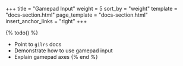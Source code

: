 +++
title = "Gamepad Input"
weight = 5
sort_by = "weight"
template = "docs-section.html"
page_template = "docs-section.html"
insert_anchor_links = "right"
+++

{% todo() %}

* Point to `gilrs` docs
* Demonstrate how to use gamepad input
* Explain gamepad axes
{% end %}
